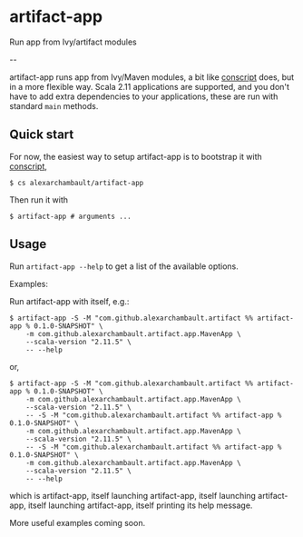 # artifact-app

Run app from Ivy/artifact modules

-- 

artifact-app runs app from Ivy/Maven modules, a bit like
[conscript](https://github.com/n8han/conscript) does, but
in a more flexible way. Scala 2.11 applications are supported,
and you don't have to add extra dependencies to your applications,
these are run with standard `main` methods.

## Quick start

For now, the easiest way to setup artifact-app is to bootstrap it
with [conscript](https://github.com/n8han/conscript),

    $ cs alexarchambault/artifact-app

Then run it with

    $ artifact-app # arguments ...

## Usage

Run `artifact-app --help` to get a list of the available options.

Examples:

Run artifact-app with itself, e.g.:

    $ artifact-app -S -M "com.github.alexarchambault.artifact %% artifact-app % 0.1.0-SNAPSHOT" \
        -m com.github.alexarchambault.artifact.app.MavenApp \
        --scala-version "2.11.5" \
        -- --help

or,

    $ artifact-app -S -M "com.github.alexarchambault.artifact %% artifact-app % 0.1.0-SNAPSHOT" \
        -m com.github.alexarchambault.artifact.app.MavenApp \
        --scala-version "2.11.5" \
        -- -S -M "com.github.alexarchambault.artifact %% artifact-app % 0.1.0-SNAPSHOT" \
        -m com.github.alexarchambault.artifact.app.MavenApp \
        --scala-version "2.11.5" \
        -- -S -M "com.github.alexarchambault.artifact %% artifact-app % 0.1.0-SNAPSHOT" \
        -m com.github.alexarchambault.artifact.app.MavenApp \
        --scala-version "2.11.5" \
        -- --help

which is artifact-app, itself launching artifact-app, itself launching artifact-app, itself launching artifact-app, itself printing its help message.

More useful examples coming soon.
